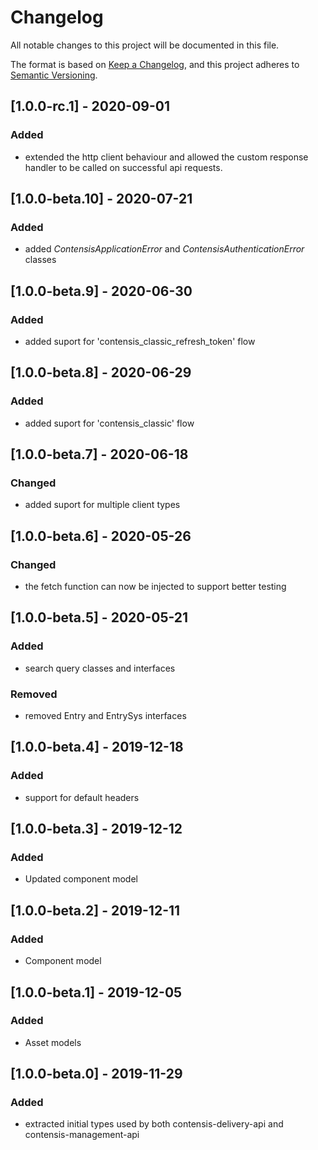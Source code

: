 # Changelog
All notable changes to this project will be documented in this file.

The format is based on [Keep a Changelog](https://keepachangelog.com/en/1.0.0/),
and this project adheres to [Semantic Versioning](https://semver.org/spec/v2.0.0.html).

## [1.0.0-rc.1] - 2020-09-01
### Added
- extended the http client behaviour and allowed the custom response handler to be called on successful api requests.

## [1.0.0-beta.10] - 2020-07-21
### Added
- added *ContensisApplicationError* and *ContensisAuthenticationError* classes

## [1.0.0-beta.9] - 2020-06-30
### Added
- added suport for 'contensis_classic_refresh_token' flow

## [1.0.0-beta.8] - 2020-06-29
### Added
- added suport for 'contensis_classic' flow

## [1.0.0-beta.7] - 2020-06-18
### Changed
- added suport for multiple client types

## [1.0.0-beta.6] - 2020-05-26
### Changed
- the fetch function can now be injected to support better testing

## [1.0.0-beta.5] - 2020-05-21
### Added
- search query classes and interfaces
### Removed
- removed Entry and EntrySys interfaces

## [1.0.0-beta.4] - 2019-12-18
### Added
- support for default headers

## [1.0.0-beta.3] - 2019-12-12
### Added
- Updated component model

## [1.0.0-beta.2] - 2019-12-11
### Added
- Component model

## [1.0.0-beta.1] - 2019-12-05
### Added
- Asset models

## [1.0.0-beta.0] - 2019-11-29
### Added
- extracted initial types used by both contensis-delivery-api and contensis-management-api